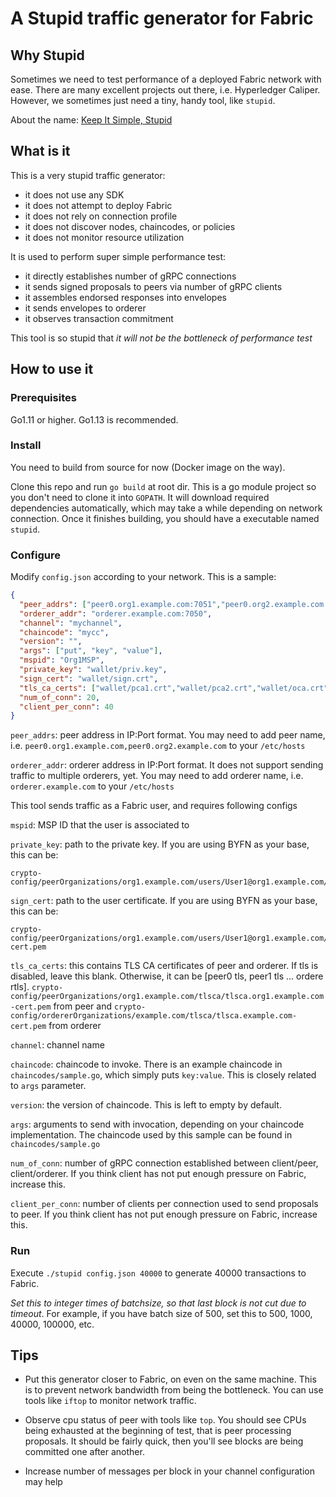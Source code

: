 # A Stupid traffic generator for Fabric

## Why Stupid

Sometimes we need to test performance of a deployed Fabric network with ease. There are many excellent projects out there, i.e. Hyperledger Caliper. However, we sometimes just need a tiny, handy tool, like `stupid`.

About the name: [Keep It Simple, Stupid](https://en.wikipedia.org/wiki/KISS_principle)

## What is it

This is a very stupid traffic generator:
- it does not use any SDK
- it does not attempt to deploy Fabric
- it does not rely on connection profile
- it does not discover nodes, chaincodes, or policies
- it does not monitor resource utilization

It is used to perform super simple performance test:
- it directly establishes number of gRPC connections
- it sends signed proposals to peers via number of gRPC clients
- it assembles endorsed responses into envelopes
- it sends envelopes to orderer
- it observes transaction commitment

This tool is so stupid that *it will not be the bottleneck of performance test*

## How to use it

### Prerequisites

Go1.11 or higher. Go1.13 is recommended.

### Install

You need to build from source for now (Docker image on the way).

Clone this repo and run `go build` at root dir. This is a go module project so you don't need to clone it into `GOPATH`. It will download required dependencies automatically, which may take a while depending on network connection. Once it finishes building, you should have a executable named `stupid`.

### Configure

Modify `config.json` according to your network. This is a sample:
```json
{
  "peer_addrs": ["peer0.org1.example.com:7051","peer0.org2.example.com:9051"],
  "orderer_addr": "orderer.example.com:7050",
  "channel": "mychannel",
  "chaincode": "mycc",
  "version": "",
  "args": ["put", "key", "value"],
  "mspid": "Org1MSP",
  "private_key": "wallet/priv.key",
  "sign_cert": "wallet/sign.crt",
  "tls_ca_certs": ["wallet/pca1.crt","wallet/pca2.crt","wallet/oca.crt"],
  "num_of_conn": 20,
  "client_per_conn": 40
}
```

`peer_addrs`: peer address in IP:Port format. You may need to add peer name, i.e. `peer0.org1.example.com,peer0.org2.example.com` to your `/etc/hosts`

`orderer_addr`: orderer address in IP:Port format. It does not support sending traffic to multiple orderers, yet. You may need to add orderer name, i.e. `orderer.example.com` to your `/etc/hosts`

This tool sends traffic as a Fabric user, and requires following configs

`mspid`: MSP ID that the user is associated to

`private_key`: path to the private key. If you are using BYFN as your base, this can be:
```
crypto-config/peerOrganizations/org1.example.com/users/User1@org1.example.com/msp/keystore/priv_sk
```

`sign_cert`: path to the user certificate. If you are using BYFN as your base, this can be:
```
crypto-config/peerOrganizations/org1.example.com/users/User1@org1.example.com/msp/signcerts/User1@org1.example.com-cert.pem
```

`tls_ca_certs`: this contains TLS CA certificates of peer and orderer. If tls is disabled, leave this blank. Otherwise, it can be [peer0 tls, peer1 tls ... ordere rtls].  `crypto-config/peerOrganizations/org1.example.com/tlsca/tlsca.org1.example.com-cert.pem` from peer and `crypto-config/ordererOrganizations/example.com/tlsca/tlsca.example.com-cert.pem` from orderer

`channel`: channel name

`chaincode`: chaincode to invoke. There is an example chaincode in `chaincodes/sample.go`, which simply puts `key:value`. This is closely related to `args` parameter.

`version`: the version of chaincode. This is left to empty by default.

`args`: arguments to send with invocation, depending on your chaincode implementation. The chaincode used by this sample can be found in `chaincodes/sample.go`

`num_of_conn`: number of gRPC connection established between client/peer, client/orderer. If you think client has not put enough pressure on Fabric, increase this.

`client_per_conn`: number of clients per connection used to send proposals to peer. If you think client has not put enough pressure on Fabric, increase this.

### Run

Execute `./stupid config.json 40000` to generate 40000 transactions to Fabric.

*Set this to integer times of batchsize, so that last block is not cut due to timeout*. For example, if you have batch size of 500, set this to 500, 1000, 40000, 100000, etc.

## Tips

- Put this generator closer to Fabric, on even on the same machine. This is to prevent network bandwidth from being the bottleneck. You can use tools like `iftop` to monitor network traffic.

- Observe cpu status of peer with tools like `top`. You should see CPUs being exhausted at the beginning of test, that is peer processing proposals. It should be fairly quick, then you'll see blocks are being committed one after another.

- Increase number of messages per block in your channel configuration may help 
